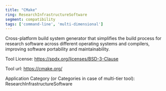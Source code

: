 ```yaml
---
title: "CMake"
ring: ResearchInfrastructureSoftware
segment: compatibility
tags: ['command-line', 'multi-dimensional']
---
```

Cross-platform build system generator that simplifies the build process for research software across different operating systems and compilers, improving software portability and maintainability.

Tool License: https://spdx.org/licenses/BSD-3-Clause

Tool url: https://cmake.org/

Application Category (or Categories in case of multi-tier tool): ResearchInfrastructureSoftware
